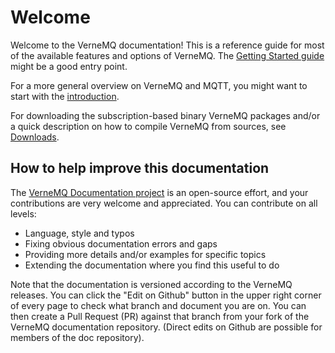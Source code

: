 # Welcome

Welcome to the VerneMQ documentation! This is a reference guide for most of the available features and options of VerneMQ. The [Getting Started guide](getting-started.md) might be a good entry point.

For a more general overview on VerneMQ and MQTT, you might want to start with the [introduction](https://vernemq.com/intro/index.html).

For downloading the subscription-based binary VerneMQ packages and/or a quick description on how to compile VerneMQ from sources, see [Downloads](https://vernemq.com/downloads/index.html).

## How to help improve this documentation

The [VerneMQ Documentation project](https://github.com/vernemq/vmq-docs) is an open-source effort, and your contributions are very welcome and appreciated. 
You can contribute on all levels:
- Language, style and typos
- Fixing obvious documentation errors and gaps
- Providing more details and/or examples for specific topics
- Extending the documentation where you find this useful to do

Note that the documentation is versioned according to the VerneMQ releases. You can click the "Edit on Github" button in the upper right corner of every page to check what branch and document you are on. You can then create a Pull Request (PR) against that branch from your fork of the VerneMQ documentation repository. (Direct edits on Github are possible for members of the doc repository).

